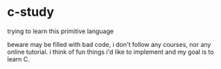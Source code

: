 # c-study
trying to learn this primitive language 

beware may be filled with bad code, i don't follow any courses, nor any online tutorial. i think of fun things i'd like to implement and my goal is to learn C.
